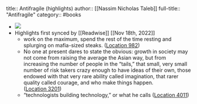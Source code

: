 title:: Antifragile (highlights)
author:: [[Nassim Nicholas Taleb]]
full-title:: "Antifragile"
category:: #books

- ![](https://images-na.ssl-images-amazon.com/images/I/412CsqHl9eL._SL200_.jpg)
- Highlights first synced by [[Readwise]] [[Nov 18th, 2022]]
	- work on the maximum, spend the rest of the time resting and splurging on mafia-sized steaks. ([Location 982](https://readwise.io/to_kindle?action=open&asin=B0083DJWGO&location=982))
	- No one at present dares to state the obvious: growth in society may not come from raising the average the Asian way, but from increasing the number of people in the “tails,” that small, very small number of risk takers crazy enough to have ideas of their own, those endowed with that very rare ability called imagination, that rarer quality called courage, and who make things happen. ([Location 3201](https://readwise.io/to_kindle?action=open&asin=B0083DJWGO&location=3201))
	- “technologists building technology,” or what he calls ([Location 4011](https://readwise.io/to_kindle?action=open&asin=B0083DJWGO&location=4011))